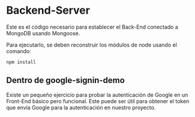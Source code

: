 # Backend-Server

Este es el código necesario para establecer el Back-End conectado a MongoDB usando Mongoose.

Para ejecutarlo, se deben reconstruir los módulos de node usando el comando:

```
npm install
```

## Dentro de google-signin-demo

Existe un pequeño ejercicio para probar la autenticación de Google en un Front-End básico pero funcional. Este puede ser útil para obtener el token que envía Google para la autenticación en nuestro proyecto.